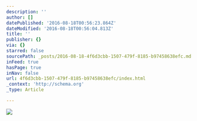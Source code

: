 ```yaml
---
description: ''
author: []
datePublished: '2016-08-18T00:56:23.864Z'
dateModified: '2016-08-18T00:56:04.813Z'
title: ''
publisher: {}
via: {}
starred: false
sourcePath: _posts/2016-08-18-4f6d3cbb-1507-479f-8185-b97458638efc.md
inFeed: true
hasPage: true
inNav: false
url: 4f6d3cbb-1507-479f-8185-b97458638efc/index.html
_context: 'http://schema.org'
_type: Article

---
```

![](https://the-grid-user-content.s3-us-west-2.amazonaws.com/503aa4c0-d217-464f-87ba-69d49d5af3eb.jpg)